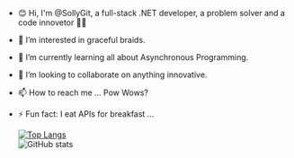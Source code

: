 - 😊 Hi, I'm @SollyGit, a full-stack .NET developer, a problem solver and a code innovetor 👨‍💻
- 👀 I’m interested in graceful braids.
- 🌱 I’m currently learning all about Asynchronous Programming.
- 💞️ I’m looking to collaborate on anything innovative.
- 📫 How to reach me ... Pow Wows?
- ⚡ Fun fact: I eat APIs for breakfast ...

  [![Top Langs](https://github-readme-stats.vercel.app/api/top-langs/?username=sollygit&layout=compact)](https://github.com/anuraghazra/github-readme-stats)
  <br />
  ![GitHub stats](https://github-readme-stats.vercel.app/api?username=sollygit&show_icons=true)




